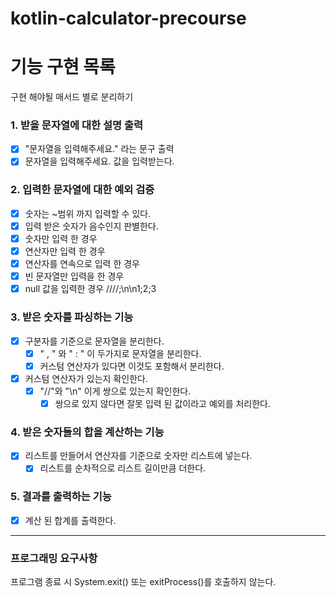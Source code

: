 # kotlin-calculator-precourse
# 기능 구현 목록
구현 해야될 매서드 별로   분리하기

### 1. 받을 문자열에 대한 설명 출력
- [x] "문자열을 입력해주세요." 라는 문구 출력
- [x] 문자열을 입력해주세요. 값을 입력받는다.

### 2. 입력한 문자열에 대한 예외 검증
- [x] 숫자는 ~범위 까지 입력할 수 있다.
- [x] 입력 받은 숫자가 음수인지 판별한다.
- [x] 숫자만 입력 한 경우
- [x] 연산자만 입력 한 경우
- [x] 연산자를 연속으로 입력 한 경우
- [x] 빈 문자열만 입력을 한 경우
- [x] null 값을 입력한 경우
////;\n\n1;2;3

### 3. 받은 숫자를 파싱하는 기능
- [x] 구분자를 기준으로 문자열을 분리한다.
    - [x] " , " 와 " : " 이 두가지로 문자열을 분리한다.
    - [x] 커스텀 연산자가 있다면 이것도 포함해서 분리한다.
- [x] 커스텀 연산자가 있는지 확인한다.
    - [x] "//"와 "\n" 이게 쌍으로 있는지 확인한다.
      -  [x] 쌍으로 있지 않다면 잘못 입력 된 값이라고 예외를 처리한다. 
### 4. 받은 숫자들의 합을 계산하는 기능
- [x] 리스트를 만들어서 연산자를 기준으로 숫자만 리스트에 넣는다.
   - [x] 리스트를 순차적으로 리스트 길이만큼 더한다.
### 5. 결과를 출력하는 기능
- [x] 계산 된 합계를 출력한다.

-----
### 프로그래밍 요구사항
프로그램 종료 시 System.exit() 또는 exitProcess()를 호출하지 않는다.

